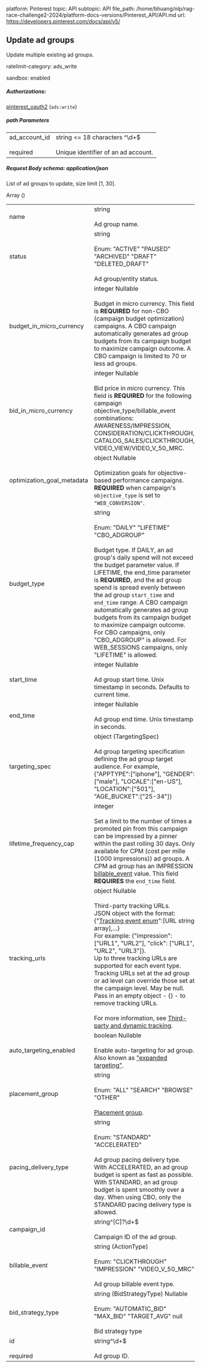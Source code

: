 platform: Pinterest
topic: API
subtopic: API
file_path: /home/bhuang/nlp/rag-race-challenge2-2024/platform-docs-versions/Pinterest_API/API.md
url: https://developers.pinterest.com/docs/api/v5/


## [](#operation/ad_groups/update)Update ad groups

Update multiple existing ad groups.

ratelimit-category: ads\_write

sandbox: enabled

##### Authorizations:

[pinterest\_oauth2](#section/Authentication/pinterest_oauth2) (`ads:write`)

##### path Parameters

|     |     |
| --- | --- |
| ad\_account\_id<br><br>required | string <= 18 characters ^\\d+$<br><br>Unique identifier of an ad account. |

##### Request Body schema: application/json

List of ad groups to update, size limit \[1, 30\].

Array ()

|     |     |
| --- | --- |
| name | string<br><br>Ad group name. |
| status | string<br><br>Enum: "ACTIVE" "PAUSED" "ARCHIVED" "DRAFT" "DELETED\_DRAFT"<br><br>Ad group/entity status. |
| budget\_in\_micro\_currency | integer Nullable<br><br>Budget in micro currency. This field is **REQUIRED** for non-CBO (campaign budget optimization) campaigns. A CBO campaign automatically generates ad group budgets from its campaign budget to maximize campaign outcome. A CBO campaign is limited to 70 or less ad groups. |
| bid\_in\_micro\_currency | integer Nullable<br><br>Bid price in micro currency. This field is **REQUIRED** for the following campaign objective\_type/billable\_event combinations: AWARENESS/IMPRESSION, CONSIDERATION/CLICKTHROUGH, CATALOG\_SALES/CLICKTHROUGH, VIDEO\_VIEW/VIDEO\_V\_50\_MRC. |
| optimization\_goal\_metadata | object Nullable<br><br>Optimization goals for objective-based performance campaigns. **REQUIRED** when campaign's `objective_type` is set to `"WEB_CONVERSION"`. |
| budget\_type | string<br><br>Enum: "DAILY" "LIFETIME" "CBO\_ADGROUP"<br><br>Budget type. If DAILY, an ad group's daily spend will not exceed the budget parameter value. If LIFETIME, the end\_time parameter is **REQUIRED**, and the ad group spend is spread evenly between the ad group `start_time` and `end_time` range. A CBO campaign automatically generates ad group budgets from its campaign budget to maximize campaign outcome. For CBO campaigns, only "CBO\_ADGROUP" is allowed. For WEB\_SESSIONS campaigns, only "LIFETIME" is allowed. |
| start\_time | integer Nullable<br><br>Ad group start time. Unix timestamp in seconds. Defaults to current time. |
| end\_time | integer Nullable<br><br>Ad group end time. Unix timestamp in seconds. |
| targeting\_spec | object (TargetingSpec)<br><br>Ad group targeting specification defining the ad group target audience. For example, {"APPTYPE":\["iphone"\], "GENDER":\["male"\], "LOCALE":\["en-US"\], "LOCATION":\["501"\], "AGE\_BUCKET":\["25-34"\]} |
| lifetime\_frequency\_cap | integer<br><br>Set a limit to the number of times a promoted pin from this campaign can be impressed by a pinner within the past rolling 30 days. Only available for CPM (cost per mille (1000 impressions)) ad groups. A CPM ad group has an IMPRESSION [billable\_event](https://developers.pinterest.com/docs/redoc/#section/Billable-event) value. This field **REQUIRES** the `end_time` field. |
| tracking\_urls | object Nullable<br><br>Third-party tracking URLs.  <br>JSON object with the format: {"[Tracking event enum](https://developers.pinterest.com/docs/redoc/#section/Tracking-URL-event)":\[URL string array\],...}  <br>For example: {"impression": \["URL1", "URL2"\], "click": \["URL1", "URL2", "URL3"\]}.  <br>Up to three tracking URLs are supported for each event type. Tracking URLs set at the ad group or ad level can override those set at the campaign level. May be null. Pass in an empty object - {} - to remove tracking URLs.  <br>  <br>For more information, see [Third-party and dynamic tracking](https://help.pinterest.com/en/business/article/third-party-and-dynamic-tracking). |
| auto\_targeting\_enabled | boolean Nullable<br><br>Enable auto-targeting for ad group. Also known as ["expanded targeting"](https://help.pinterest.com/en/business/article/expanded-targeting). |
| placement\_group | string<br><br>Enum: "ALL" "SEARCH" "BROWSE" "OTHER"<br><br>[Placement group](https://developers.pinterest.com/docs/redoc/#section/Placement-group). |
| pacing\_delivery\_type | string<br><br>Enum: "STANDARD" "ACCELERATED"<br><br>Ad group pacing delivery type. With ACCELERATED, an ad group budget is spent as fast as possible. With STANDARD, an ad group budget is spent smoothly over a day. When using CBO, only the STANDARD pacing delivery type is allowed. |
| campaign\_id | string^\[C\]?\\d+$<br><br>Campaign ID of the ad group. |
| billable\_event | string (ActionType)<br><br>Enum: "CLICKTHROUGH" "IMPRESSION" "VIDEO\_V\_50\_MRC"<br><br>Ad group billable event type. |
| bid\_strategy\_type | string (BidStrategyType) Nullable<br><br>Enum: "AUTOMATIC\_BID" "MAX\_BID" "TARGET\_AVG" null<br><br>Bid strategy type |
| id<br><br>required | string^\\d+$<br><br>Ad group ID. |
